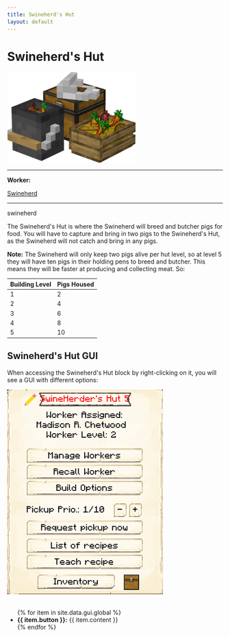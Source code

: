 ```yaml
---
title: Swineherd's Hut
layout: default
---
```

# Swineherd's Hut

<div class="infobox box text-center">
    <img src="../../assets/images/buildings/swineherd.png" alt="Swineherd's Hut" />
    <hr />
    <div class="row section-text text-left">
        <div class="col">
        <p><strong>Worker:</strong></p>
        </div>
        <div class="col">
        <p><a href="../workers/swineherd">Swineherd</a></p>
        </div>
    </div>
    <hr />
    <recipe>swineherd</recipe>
</div>

The Swineherd's Hut is where the Swineherd will breed and butcher pigs for food. You will have to capture and bring in two pigs to the Swineherd's Hut, as the Swineherd will not catch and bring in any pigs.

**Note:** The Swineherd will only keep two pigs alive per hut level, so at level 5 they will have ten pigs in their holding pens to breed and butcher. This means they will be faster at producing and collecting meat. So:


| Building Level | Pigs Housed |
| ----- | ----- |
| 1 | 2 |
| 2 | 4 |
| 3 | 6 |
| 4 | 8 |
| 5 | 10 |

  

## Swineherd's Hut GUI

When accessing the Swineherd's Hut block by right-clicking on it,  you will see a GUI with different options:

<div class="row">
  <div class="col-sm-12 col-md">
    <img src="../../assets/images/gui/swineherdgui.png" class="img-fluid mx-auto" alt="Swineherd's Hut GUI">
  </div>
  <div class="col-sm-12 col-md">
     <br>
     <ul>
      {% for item in site.data.gui.global %}
        <li><strong>{{ item.button }}:</strong> {{ item.content }}</li>
      {% endfor %}
    </ul>
  </div>
</div>
  <br>
